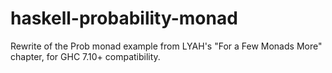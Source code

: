 # haskell-probability-monad

Rewrite of the Prob monad example from LYAH's "For a Few Monads More" chapter, for GHC 7.10+ compatibility.
